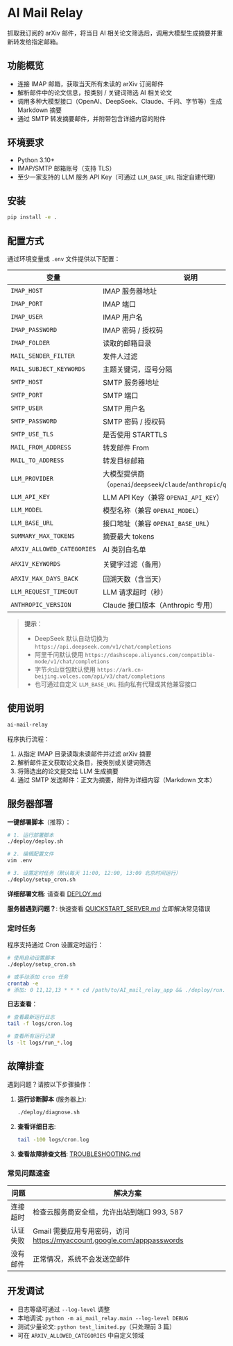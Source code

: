 # AI Mail Relay

抓取我订阅的 arXiv 邮件，将当日 AI 相关论文筛选后，调用大模型生成摘要并重新转发给指定邮箱。

## 功能概览
- 连接 IMAP 邮箱，获取当天所有未读的 arXiv 订阅邮件
- 解析邮件中的论文信息，按类别 / 关键词筛选 AI 相关论文
- 调用多种大模型接口（OpenAI、DeepSeek、Claude、千问、字节等）生成 Markdown 摘要
- 通过 SMTP 转发摘要邮件，并附带包含详细内容的附件

## 环境要求
- Python 3.10+
- IMAP/SMTP 邮箱账号（支持 TLS）
- 至少一家支持的 LLM 服务 API Key（可通过 `LLM_BASE_URL` 指定自建代理）

## 安装
```bash
pip install -e .
```

## 配置方式
通过环境变量或 `.env` 文件提供以下配置：

| 变量 | 说明 | 默认值 |
| --- | --- | --- |
| `IMAP_HOST` | IMAP 服务器地址 |  |
| `IMAP_PORT` | IMAP 端口 | `993` |
| `IMAP_USER` | IMAP 用户名 |  |
| `IMAP_PASSWORD` | IMAP 密码 / 授权码 |  |
| `IMAP_FOLDER` | 读取的邮箱目录 | `INBOX` |
| `MAIL_SENDER_FILTER` | 发件人过滤 | `no-reply@arxiv.org` |
| `MAIL_SUBJECT_KEYWORDS` | 主题关键词，逗号分隔 | `arXiv,Daily,digest` |
| `SMTP_HOST` | SMTP 服务器地址 |  |
| `SMTP_PORT` | SMTP 端口 | `587` |
| `SMTP_USER` | SMTP 用户名 |  |
| `SMTP_PASSWORD` | SMTP 密码 / 授权码 |  |
| `SMTP_USE_TLS` | 是否使用 STARTTLS | `true` |
| `MAIL_FROM_ADDRESS` | 转发邮件 From |  |
| `MAIL_TO_ADDRESS` | 转发目标邮箱 |  |
| `LLM_PROVIDER` | 大模型提供商（`openai`/`deepseek`/`claude`/`anthropic`/`qwen`/`bytedance`） | `openai` |
| `LLM_API_KEY` | LLM API Key（兼容 `OPENAI_API_KEY`） |  |
| `LLM_MODEL` | 模型名称（兼容 `OPENAI_MODEL`） | `gpt-4o-mini` |
| `LLM_BASE_URL` | 接口地址（兼容 `OPENAI_BASE_URL`） | `https://api.openai.com` |
| `SUMMARY_MAX_TOKENS` | 摘要最大 tokens | `1024` |
| `ARXIV_ALLOWED_CATEGORIES` | AI 类别白名单 | `cs.AI,cs.LG,cs.CV,cs.CL,cs.RO,cs.IR,stat.ML,eess.AS` |
| `ARXIV_KEYWORDS` | 关键字过滤（备用） | `artificial intelligence,machine learning,deep learning` |
| `ARXIV_MAX_DAYS_BACK` | 回溯天数（含当天） | `1` |
| `LLM_REQUEST_TIMEOUT` | LLM 请求超时（秒） | `60` |
| `ANTHROPIC_VERSION` | Claude 接口版本（Anthropic 专用） | `2023-06-01` |

> **提示**：  
> - DeepSeek 默认自动切换为 `https://api.deepseek.com/v1/chat/completions`  
> - 阿里千问默认使用 `https://dashscope.aliyuncs.com/compatible-mode/v1/chat/completions`  
> - 字节火山豆包默认使用 `https://ark.cn-beijing.volces.com/api/v3/chat/completions`  
> - 也可通过自定义 `LLM_BASE_URL` 指向私有代理或其他兼容接口

## 使用说明
```bash
ai-mail-relay
```

程序执行流程：
1. 从指定 IMAP 目录读取未读邮件并过滤 arXiv 摘要
2. 解析邮件正文获取论文条目，按类别或关键词筛选
3. 将筛选出的论文提交给 LLM 生成摘要
4. 通过 SMTP 发送邮件：正文为摘要，附件为详细内容（Markdown 文本）

## 服务器部署

**一键部署脚本**（推荐）：

```bash
# 1. 运行部署脚本
./deploy/deploy.sh

# 2. 编辑配置文件
vim .env

# 3. 设置定时任务（默认每天 11:00, 12:00, 13:00 北京时间运行）
./deploy/setup_cron.sh
```

**详细部署文档**: 请查看 [DEPLOY.md](DEPLOY.md)

**服务器遇到问题？**: 快速查看 [QUICKSTART_SERVER.md](QUICKSTART_SERVER.md) 立即解决常见错误

### 定时任务

程序支持通过 Cron 设置定时运行：

```bash
# 使用自动设置脚本
./deploy/setup_cron.sh

# 或手动添加 cron 任务
crontab -e
# 添加: 0 11,12,13 * * * cd /path/to/AI_mail_relay_app && ./deploy/run.sh
```

**日志查看**：
```bash
# 查看最新运行日志
tail -f logs/cron.log

# 查看所有运行记录
ls -lt logs/run_*.log
```

## 故障排查

遇到问题？请按以下步骤操作：

1. **运行诊断脚本** (服务器上):
   ```bash
   ./deploy/diagnose.sh
   ```

2. **查看详细日志**:
   ```bash
   tail -100 logs/cron.log
   ```

3. **查看故障排查文档**: [TROUBLESHOOTING.md](TROUBLESHOOTING.md)

### 常见问题速查

| 问题 | 解决方案 |
|------|---------|
| 连接超时 | 检查云服务商安全组，允许出站到端口 993, 587 |
| 认证失败 | Gmail 需要应用专用密码，访问 https://myaccount.google.com/apppasswords |
| 没有邮件 | 正常情况，系统不会发送空邮件 |

## 开发调试
- 日志等级可通过 `--log-level` 调整
- 本地调试: `python -m ai_mail_relay.main --log-level DEBUG`
- 测试少量论文: `python test_limited.py`（只处理前 3 篇）
- 可在 `ARXIV_ALLOWED_CATEGORIES` 中自定义领域
